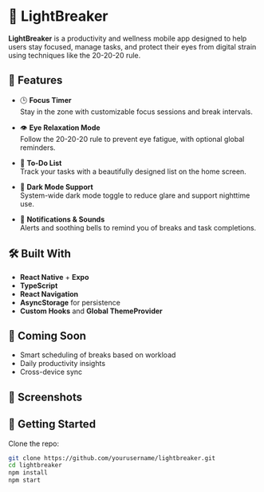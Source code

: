 # 🌟 LightBreaker

**LightBreaker** is a productivity and wellness mobile app designed to help users stay focused, manage tasks, and protect their eyes from digital strain using techniques like the 20-20-20 rule.

## 📱 Features

- 🕒 **Focus Timer**  
  Stay in the zone with customizable focus sessions and break intervals.

- 👁️ **Eye Relaxation Mode**  
  Follow the 20-20-20 rule to prevent eye fatigue, with optional global reminders.

- 📝 **To-Do List**  
  Track your tasks with a beautifully designed list on the home screen.

- 🎨 **Dark Mode Support**  
  System-wide dark mode toggle to reduce glare and support nighttime use.

- 🔔 **Notifications & Sounds**  
  Alerts and soothing bells to remind you of breaks and task completions.

## 🛠️ Built With

- **React Native** + **Expo**
- **TypeScript**
- **React Navigation**
- **AsyncStorage** for persistence
- **Custom Hooks** and **Global ThemeProvider**

## 🧪 Coming Soon

- Smart scheduling of breaks based on workload
- Daily productivity insights
- Cross-device sync

## 📸 Screenshots


## 🚀 Getting Started

Clone the repo:

```bash
git clone https://github.com/yourusername/lightbreaker.git
cd lightbreaker
npm install
npm start
